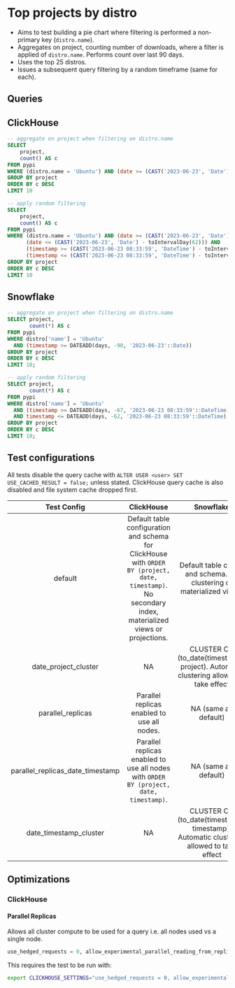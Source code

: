 # Top projects by distro

- Aims to test building a pie chart where filtering is performed a non-primary key (`distro.name`).
- Aggregates on project, counting number of downloads, where a filter is applied of `distro.name`. Performs count over last 90 days.
- Uses the top 25 distros.
- Issues a subsequent query filtering by a random timeframe (same for each).


## Queries 

## ClickHouse

```sql
-- aggregate on project when filtering on distro.name
SELECT
    project,
    count() AS c
FROM pypi
WHERE (distro.name = 'Ubuntu') AND (date >= (CAST('2023-06-23', 'Date') - toIntervalDay(90)))
GROUP BY project
ORDER BY c DESC
LIMIT 10

-- apply random filtering
SELECT
    project,
    count() AS c
FROM pypi
WHERE (distro.name = 'Ubuntu') AND (date >= (CAST('2023-06-23', 'Date') - toIntervalDay(67))) AND 
      (date <= (CAST('2023-06-23', 'Date') - toIntervalDay(62))) AND 
      (timestamp >= (CAST('2023-06-23 08:33:59', 'DateTime') - toIntervalDay(67))) AND 
      (timestamp <= (CAST('2023-06-23 08:33:59', 'DateTime') - toIntervalDay(62)))
GROUP BY project
ORDER BY c DESC
LIMIT 10
```


## Snowflake

```sql
-- aggregate on project when filtering on distro.name
SELECT project,
       count(*) AS c
FROM pypi
WHERE distro['name'] = 'Ubuntu'
  AND (timestamp >= DATEADD(days, -90, '2023-06-23'::Date))
GROUP BY project
ORDER BY c DESC
LIMIT 10;

-- apply random filtering
SELECT project,
       count(*) AS c
FROM pypi
WHERE distro['name'] = 'Ubuntu'
  AND (timestamp >= DATEADD(days, -67, '2023-06-23 08:33:59'::DateTime))
  AND timestamp <= DATEADD(days, -62, '2023-06-23 08:33:59'::DateTime)
GROUP BY project
ORDER BY c DESC
LIMIT 10;
```

## Test configurations

All tests disable the query cache with `ALTER USER <user> SET USE_CACHED_RESULT = false;` unless stated. ClickHouse query cache is also disabled and file system cache dropped first.

|           Test Config            |                                                                        ClickHouse                                                                         |                                        Snowflake                                        |
|:--------------------------------:|:---------------------------------------------------------------------------------------------------------------------------------------------------------:|:---------------------------------------------------------------------------------------:|
|             default              | Default table configuration and schema for ClickHouse with  `ORDER BY (project, date, timestamp)`. No secondary index, materialized views or projections. |          Default table config and schema. No clustering or materialized views.          |
|       date_project_cluster       |                                                                            NA                                                                             |  CLUSTER ON (to_date(timestamp), project). Automatic clustering allowed to take effect  |
|        parallel_replicas         |                                                        Parallel replicas enabled to use all nodes.                                                        |                                  NA (same as default)                                   |
| parallel_replicas_date_timestamp |                                  Parallel replicas enabled to use all nodes with  `ORDER BY (project, date, timestamp)`.                                  |                                  NA (same as default)                                   |
|      date_timestamp_cluster      |                                                                            NA                                                                             | CLUSTER ON (to_date(timestamp), timestamp). Automatic clustering allowed to take effect |

## Optimizations

### ClickHouse

#### Parallel Replicas

Allows all cluster compute to be used for a query i.e. all nodes used vs a single node.

```sql
use_hedged_requests = 0, allow_experimental_parallel_reading_from_replicas = 1, max_parallel_replicas = 100, parallel_replicas_single_task_marks_count_multiplier = 5;
```

This requires the test to be run with:

```bash
export CLICKHOUSE_SETTINGS="use_hedged_requests = 0, allow_experimental_parallel_reading_from_replicas = 1, max_parallel_replicas = 100, parallel_replicas_single_task_marks_count_multiplier = 5;"
```
